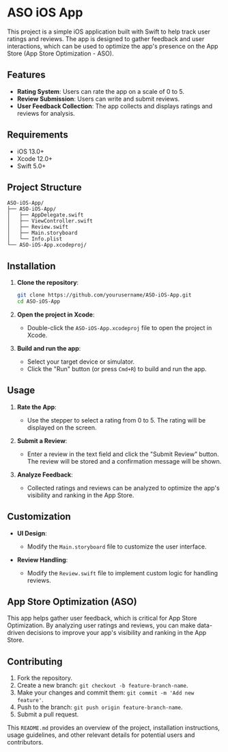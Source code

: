 # ASO iOS App

This project is a simple iOS application built with Swift to help track user ratings and reviews. The app is designed to gather feedback and user interactions, which can be used to optimize the app's presence on the App Store (App Store Optimization - ASO).

## Features

- **Rating System**: Users can rate the app on a scale of 0 to 5.
- **Review Submission**: Users can write and submit reviews.
- **User Feedback Collection**: The app collects and displays ratings and reviews for analysis.

## Requirements

- iOS 13.0+
- Xcode 12.0+
- Swift 5.0+

## Project Structure

```plaintext
ASO-iOS-App/
├── ASO-iOS-App/
│   ├── AppDelegate.swift
│   ├── ViewController.swift
│   ├── Review.swift
│   ├── Main.storyboard
│   └── Info.plist
└── ASO-iOS-App.xcodeproj/
```

## Installation

1. **Clone the repository**:
   ```bash
   git clone https://github.com/yourusername/ASO-iOS-App.git
   cd ASO-iOS-App
   ```

2. **Open the project in Xcode**:
   - Double-click the `ASO-iOS-App.xcodeproj` file to open the project in Xcode.

3. **Build and run the app**:
   - Select your target device or simulator.
   - Click the "Run" button (or press `Cmd+R`) to build and run the app.

## Usage

1. **Rate the App**:
   - Use the stepper to select a rating from 0 to 5. The rating will be displayed on the screen.

2. **Submit a Review**:
   - Enter a review in the text field and click the "Submit Review" button. The review will be stored and a confirmation message will be shown.

3. **Analyze Feedback**:
   - Collected ratings and reviews can be analyzed to optimize the app's visibility and ranking in the App Store.

## Customization

- **UI Design**:
  - Modify the `Main.storyboard` file to customize the user interface.

- **Review Handling**:
  - Modify the `Review.swift` file to implement custom logic for handling reviews.

## App Store Optimization (ASO)

This app helps gather user feedback, which is critical for App Store Optimization. By analyzing user ratings and reviews, you can make data-driven decisions to improve your app's visibility and ranking in the App Store.

## Contributing

1. Fork the repository.
2. Create a new branch: `git checkout -b feature-branch-name`.
3. Make your changes and commit them: `git commit -m 'Add new feature'`.
4. Push to the branch: `git push origin feature-branch-name`.
5. Submit a pull request.


This `README.md` provides an overview of the project, installation instructions, usage guidelines, and other relevant details for potential users and contributors.
